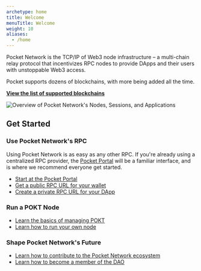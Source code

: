 ```yaml
---
archetype: home
title: Welcome
menuTitle: Welcome
weight: 10
aliases:
  - /home
---
```



Pocket Network is the TCP/IP of Web3 node infrastructure – a multi-chain relay protocol that incentivizes RPC nodes to provide DApps and their users with unstoppable Web3 access.

Pocket supports dozens of blockchains, with more being added all the time.

[**View the list of supported blockchains**](/supported-blockchains/)

![Overview of Pocket Network's Nodes, Sessions, and Applications](/images/pocket_network_overview.png)

## Get Started

### Use Pocket Network's RPC

Using Pocket Network is as easy as any other RPC. If you're already using a centralized RPC provider, the [Pocket Portal](https://www.portal.pokt.network/?utm_medium=organic&utm_source=docs&utm_campaign=portal-growth&utm_content=home&utm_term=text-pocketportal) will be a familiar interface, and is where we recommend everyone get started.

* [Start at the Pocket Portal](https://www.portal.pokt.network/?utm_medium=organic&utm_source=docs&utm_campaign=portal-growth&utm_content=home&utm_term=text-startatthepocketportal)
* [Get a public RPC URL for your wallet](/use/public-rpc/)
* [Create a private RPC URL for your DApp](/use/get-endpoint/)

### Run a POKT Node

* [Learn the basics of managing POKT](/pokt/)
* [Learn how to run your own node](/node/)

### Shape Pocket Network's Future

* [Learn how to contribute to the Pocket Network ecosystem](/community/contribute/)
* [Learn how to become a member of the DAO](/community/trophies/)

